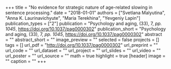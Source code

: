 +++
title = "No evidence for strategic nature of age-related slowing in sentence processing."
date = "2018-01-01"
authors = ["Svetlana Malyutina", "Anna K. Laurinavichyute", "Maria Terekhina", "Yevgeniy Lapin"]
publication_types = ["2"]
publication = "Psychology and aging, (33), 7, _pp. 1045_, https://doi.org/10.1037/pag0000302"
publication_short = "Psychology and aging, (33), 7, _pp. 1045_, https://doi.org/10.1037/pag0000302"
abstract = ""
abstract_short = ""
image_preview = ""
selected = false
projects = []
tags = []
url_pdf = "http://doi.org/10.1037/pag0000302"
url_preprint = ""
url_code = ""
url_dataset = ""
url_project = ""
url_slides = ""
url_video = ""
url_poster = ""
url_source = ""
math = true
highlight = true
[header]
image = ""
caption = ""
+++
